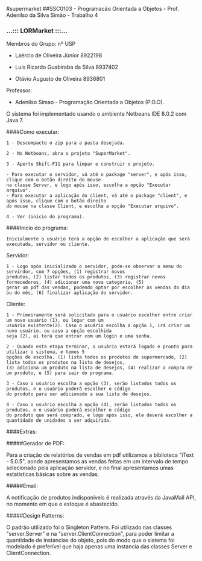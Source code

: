 #supermarket
##SSC0103 - Programacão Orientada a Objetos - Prof. Adenilso da Silva Simão - Trabalho 4

###        ...:::  LORMarket  :::...

Membros do Grupo: nº USP

- Laércio de Oliveira Júnior        8922198       

- Luis Ricardo Guabiraba da Silva   8937402

- Otávio Augusto de Oliveira        8936801

Professor:

- Adenilso Simao   -  Programação Orientada a Objetos (P.O.O).    

O sistema foi implementado usando o ambiente Netbeans IDE 8.0.2 com Java 7.

####Como executar:

    1 - Descompacte o zip para a pasta desejada.

    2 - No Netbeans, abra o projeto "SuperMarket".    

    3 - Aperte Shift-F11 para limpar e construir o projeto.

	- Para executar o servidor, vá até o package "server", e após isso, clique com o botão direito do mouse
	na classe Server, e logo após isso, escolha a opção "Executar arquivo".
	- Para executar a aplicação do client, vá até o package "client", e após isso, clique com o botão direito
	do mouse na classe Client, e escolha a opção "Executar arquivo".

    4 - Ver (início do programa).


####Início do programa:
	
	Inicialmente o usuário terá a opção de escolher a aplicação que será executada, servidor ou cliente.

Servidor:

	1 - Logo após inicializado o servidor, pode-se observar o menu do servirdor, com 7 opções, (1) registrar novos
	produtos, (2) listar todos os produtos, (3) registrar novos fornecedores, (4) adicionar uma nova categoria, (5)
	gerar um pdf das vendas, podendo optar por escolher as vendas do dia ou do mês, (6) finalizar aplicação do servidor.


Cliente:
	
	1 - Primeiramente será solicitado para o usuário escolher entre criar um novo usuário (1), ou logar com um
	usuário existente(2). Caso o usuário escolha a opção 1, irá criar um novo usuário, ou caso a opção escolhida
	seja (2), ai terá que entrar com um login e uma senha.

	2 - Quando esta etapa terminar, o usuário estará logado e pronto para utilizar o sistema, e temos 5
	opções de escolha. (1) lista todos os produtos do supermercado, (2) lista todos os produtos na lista de desejos,
	(3) adiciona um produto na lista de desejos, (4) realizar a compra de um produto, e (5) para sair do programa.

	3 - Caso o usuário escolha a opção (3), serão listados todos os produtos, e o usuário poderá escolher o código
	do produto para ser adicionado a sua lista de desejos.

	4 - Caso o usuário escolha a opção (4), serão listados todos os produtos, e o usuário poderá escolher o código
	do produto que será comprado, e logo após isso, ele deverá escolher a quantidade de unidades a ser adquirida.

####Extras:

#####Gerador de PDF:

  Para a criação de relatórios de vendas em pdf utilizamos a biblioteca "iText - 5.0.5", aonde apresentamos as vendas feitas em um intervalo de tempo selecionado pela aplicação servidor, e no final apresentamos umas estatísticas básicas sobre as vendas.
  
#####Email:

  A notificação de produtos indisponíveis é realizada através da JavaMail API, no momento em que o estoque é abastecido.
  
#####Design Patterns:

  O padrão utilizado foi o Singleton Pattern. Foi utilizado nas classes "server.Server" e na "server.ClientConnection", para poder limitar a quantidade de instancias do objeto, pois do modo que o sistema foi modelado é preferível que haja apenas uma instancia das classes Server e ClientConnection.
  



